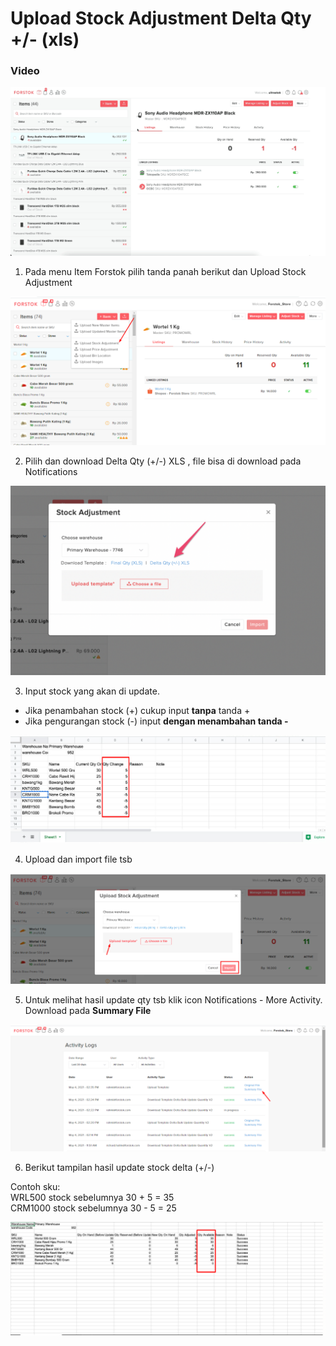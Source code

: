 # Upload Stock Adjustment Delta Qty +/- \(xls\)

### Video

![](../../.gitbook/assets/upload-stock-adjustment-delta-qty.gif)



1. Pada menu Item Forstok pilih tanda panah berikut dan Upload Stock Adjustment

![](../../.gitbook/assets/image%20%28316%29.png)

2. Pilih dan download Delta Qty \(+/-\) XLS , file bisa di download pada Notifications

![](../../.gitbook/assets/screen-shot-2021-03-31-at-4.07.46-pm.png)

3. Input stock yang akan di update.

* Jika penambahan stock \(+\) cukup input **tanpa** tanda +
* Jika pengurangan stock \(-\) input **dengan menambahan tanda -**

![](../../.gitbook/assets/image%20%28314%29.png)

4. Upload dan import file tsb

![](../../.gitbook/assets/image%20%28320%29.png)



5.  Untuk melihat hasil update qty tsb klik icon Notifications - More Activity. Download pada **Summary File**

![](../../.gitbook/assets/image%20%28318%29.png)

6. Berikut tampilan hasil update stock delta \(+/-\)

Contoh sku:  
WRL500 stock sebelumnya 30 + 5 = 35  
CRM1000 stock sebelumnya 30 - 5 = 25

![](../../.gitbook/assets/image%20%28321%29.png)




